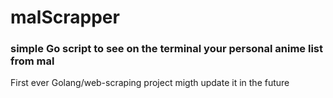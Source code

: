 # malScrapper

### simple Go script to see on the terminal your personal anime list from mal

First ever Golang/web-scraping project
migth update it in the future
